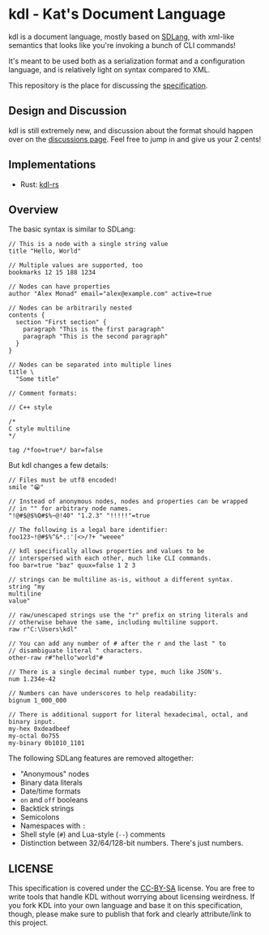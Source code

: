 # kdl - Kat's Document Language

kdl is a document language, mostly based on [SDLang](https://sdlang.org), with
xml-like semantics that looks like you're invoking a bunch of CLI commands!

It's meant to be used both as a serialization format and a configuration
language, and is relatively light on syntax compared to XML.

This repository is the place for discussing the [specification](SPEC.md).

## Design and Discussion

kdl is still extremely new, and discussion about the format should happen over
on the [discussions page](https://github.com/kdoclang/kdl/discussions). Feel free
to jump in and give us your 2 cents!

## Implementations

* Rust: [kdl-rs](https://github.com/kdoclang/kdl-rs)

## Overview

The basic syntax is similar to SDLang:

```kdl
// This is a node with a single string value
title "Hello, World"

// Multiple values are supported, too
bookmarks 12 15 188 1234

// Nodes can have properties
author "Alex Monad" email="alex@example.com" active=true

// Nodes can be arbitrarily nested
contents {
  section "First section" {
    paragraph "This is the first paragraph"
    paragraph "This is the second paragraph"
  }
}

// Nodes can be separated into multiple lines
title \
  "Some title"

// Comment formats:

// C++ style

/*
C style multiline
*/

tag /*foo=true*/ bar=false
```

But kdl changes a few details:

```kdl
// Files must be utf8 encoded!
smile "😁"

// Instead of anonymous nodes, nodes and properties can be wrapped
// in "" for arbitrary node names.
"!@#$@$%Q#$%~@!40" "1.2.3" "!!!!!"=true

// The following is a legal bare identifier:
foo123~!@#$%^&*.:'|<>/?+ "weeee"

// kdl specifically allows properties and values to be
// interspersed with each other, much like CLI commands.
foo bar=true "baz" quux=false 1 2 3

// strings can be multiline as-is, without a different syntax.
string "my
multiline
value"

// raw/unescaped strings use the "r" prefix on string literals and
// otherwise behave the same, including multiline support.
raw r"C:\Users\kdl"

// You can add any number of # after the r and the last " to
// disambiguate literal " characters.
other-raw r#"hello"world"#

// There is a single decimal number type, much like JSON's.
num 1.234e-42

// Numbers can have underscores to help readability:
bignum 1_000_000

// There is additional support for literal hexadecimal, octal, and binary input.
my-hex 0xdeadbeef
my-octal 0o755
my-binary 0b1010_1101
```

The following SDLang features are removed altogether:

* "Anonymous" nodes
* Binary data literals
* Date/time formats
* `on` and `off` booleans
* Backtick strings
* Semicolons
* Namespaces with `:`
* Shell style (`#`) and Lua-style (`--`) comments
* Distinction between 32/64/128-bit numbers. There's just numbers.

## LICENSE

This specification is covered under the [CC-BY-SA]() license. You are free to
write tools that handle KDL without worrying about licensing weirdness. If you
fork KDL into your own language and base it on this specification, though,
please make sure to publish that fork and clearly attribute/link to this
project.
